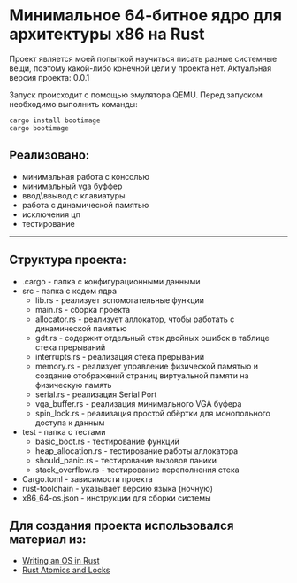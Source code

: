 # Минимальное  64-битное ядро для архитектуры x86 на Rust </h1>

Проект является моей попыткой научиться писать разные системные вещи, поэтому какой-либо конечной цели у проекта нет. Актуальная версия проекта: 0.0.1

Запуск происходит с помощью эмулятора QEMU. Перед запуском необходимо выполнить команды:
```commandline
cargo install bootimage
cargo bootimage
```
## Реализовано:
* минимальная работа с консолью
* минимальный vga буффер
* ввод\ввывод с клавиатуры
* работа с динамической памятью
* исключения цп
* тестирование
---
## Структура проекта:
* .cargo - папка с конфигурационными данными 
* src - папка с кодом ядра
  * lib.rs - реализует вспомогательные функции
  * main.rs - сборка проекта
  * allocator.rs - реализует аллокатор, чтобы работать с динамической памятью
  * gdt.rs - содержит отдельный стек двойных ошибок в таблице стека прерываний
  * interrupts.rs - реализация стека прерываний
  * memory.rs - реализует управление физической памятью и создание отображений страниц виртуальной памяти на физическую память
  * serial.rs - реализация Serial Port
  * vga_buffer.rs - реализация минимального VGA буфера
  * spin_lock.rs - реализация простой обёртки для монопольного доступа к данным
* test - папка с тестами
    * basic_boot.rs - тестирование функций
    * heap_allocation.rs - тестирование работы аллокатора
    * should_panic.rs - тестирование вызовов паники
    * stack_overflow.rs - тестирование переполнения стека
* Cargo.toml -  зависимости проекта
* rust-toolchain - указывает версию языка (ночную)
* x86_64-os.json - инструкции для сборки системы
## Для создания проекта использовался материал из:
* [Writing an OS in Rust](https://os.phil-opp.com)
* [Rust Atomics and Locks](https://marabos.nl/atomics/)